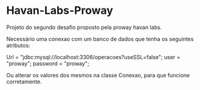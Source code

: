 # Havan-Labs-Proway
Projeto do segundo desafio proposto pela proway havan labs.

Necessário uma conexao com um banco de dados que tenha os seguintes atributos:

Url = "jdbc:mysql://localhost:3306/operacoes?useSSL=false";
user = "proway";
password = "proway";

Ou alterar os valores dos mesmos na classe Conexao, para que funcione corretamente.
